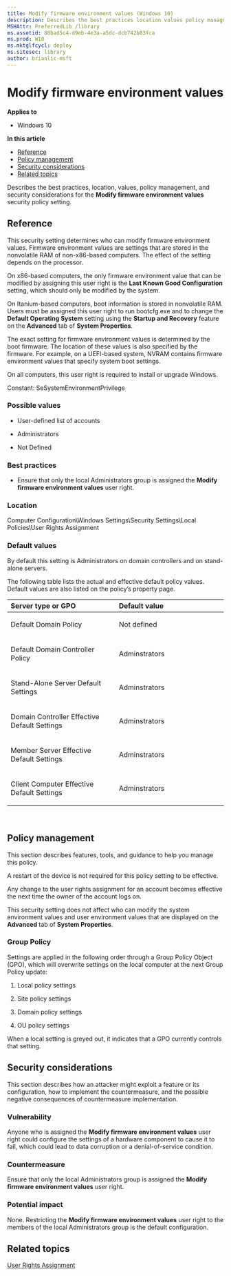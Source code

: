 ```yaml
---
title: Modify firmware environment values (Windows 10)
description: Describes the best practices location values policy management and security considerations for the Modify firmware environment values security policy setting.
MSHAttr: PreferredLib /library
ms.assetid: 80bad5c4-d9eb-4e3a-a5dc-dcb742b83fca
ms.prod: W10
ms.mktglfcycl: deploy
ms.sitesec: library
author: brianlic-msft
---
```


# Modify firmware environment values


**Applies to**

-   Windows 10

**In this article**

-   [Reference](#reference)
-   [Policy management](#policy-management)
-   [Security considerations](#security-considerations)
-   [Related topics](#related-topics)

Describes the best practices, location, values, policy management, and security considerations for the **Modify firmware environment values** security policy setting.

## Reference


This security setting determines who can modify firmware environment values. Firmware environment values are settings that are stored in the nonvolatile RAM of non-x86-based computers. The effect of the setting depends on the processor.

On x86-based computers, the only firmware environment value that can be modified by assigning this user right is the **Last Known Good Configuration** setting, which should only be modified by the system.

On Itanium-based computers, boot information is stored in nonvolatile RAM. Users must be assigned this user right to run bootcfg.exe and to change the **Default Operating System** setting using the **Startup and Recovery** feature on the **Advanced** tab of **System Properties**.

The exact setting for firmware environment values is determined by the boot firmware. The location of these values is also specified by the firmware. For example, on a UEFI-based system, NVRAM contains firmware environment values that specify system boot settings.

On all computers, this user right is required to install or upgrade Windows.

Constant: SeSystemEnvironmentPrivilege

### Possible values

-   User-defined list of accounts

-   Administrators

-   Not Defined

### Best practices

-   Ensure that only the local Administrators group is assigned the **Modify firmware environment values** user right.

### Location

Computer Configuration\\Windows Settings\\Security Settings\\Local Policies\\User Rights Assignment

### Default values

By default this setting is Administrators on domain controllers and on stand-alone servers.

The following table lists the actual and effective default policy values. Default values are also listed on the policy’s property page.

<table>
<colgroup>
<col width="50%" />
<col width="50%" />
</colgroup>
<thead>
<tr class="header">
<th align="left">Server type or GPO</th>
<th align="left">Default value</th>
</tr>
</thead>
<tbody>
<tr class="odd">
<td align="left"><p>Default Domain Policy</p></td>
<td align="left"><p>Not defined</p></td>
</tr>
<tr class="even">
<td align="left"><p>Default Domain Controller Policy</p></td>
<td align="left"><p>Adminstrators</p></td>
</tr>
<tr class="odd">
<td align="left"><p>Stand-Alone Server Default Settings</p></td>
<td align="left"><p>Adminstrators</p></td>
</tr>
<tr class="even">
<td align="left"><p>Domain Controller Effective Default Settings</p></td>
<td align="left"><p>Adminstrators</p></td>
</tr>
<tr class="odd">
<td align="left"><p>Member Server Effective Default Settings</p></td>
<td align="left"><p>Adminstrators</p></td>
</tr>
<tr class="even">
<td align="left"><p>Client Computer Effective Default Settings</p></td>
<td align="left"><p>Adminstrators</p></td>
</tr>
</tbody>
</table>

 

## Policy management


This section describes features, tools, and guidance to help you manage this policy.

A restart of the device is not required for this policy setting to be effective.

Any change to the user rights assignment for an account becomes effective the next time the owner of the account logs on.

This security setting does not affect who can modify the system environment values and user environment values that are displayed on the **Advanced** tab of **System Properties**.

### Group Policy

Settings are applied in the following order through a Group Policy Object (GPO), which will overwrite settings on the local computer at the next Group Policy update:

1.  Local policy settings

2.  Site policy settings

3.  Domain policy settings

4.  OU policy settings

When a local setting is greyed out, it indicates that a GPO currently controls that setting.

## Security considerations


This section describes how an attacker might exploit a feature or its configuration, how to implement the countermeasure, and the possible negative consequences of countermeasure implementation.

### Vulnerability

Anyone who is assigned the **Modify firmware environment values** user right could configure the settings of a hardware component to cause it to fail, which could lead to data corruption or a denial-of-service condition.

### Countermeasure

Ensure that only the local Administrators group is assigned the **Modify firmware environment values** user right.

### Potential impact

None. Restricting the **Modify firmware environment values** user right to the members of the local Administrators group is the default configuration.

## Related topics


[User Rights Assignment](user-rights-assignment.md)

 

 





